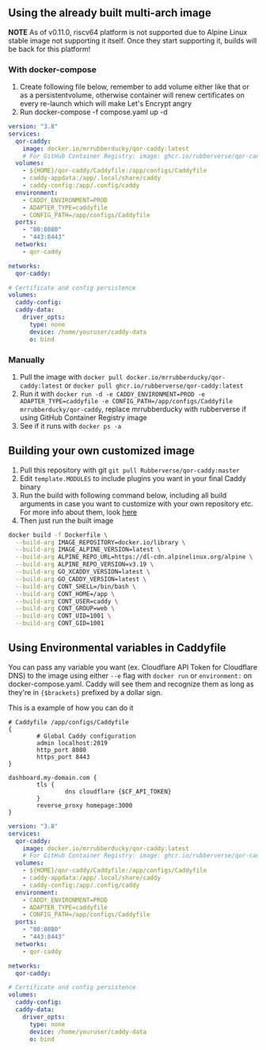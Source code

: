 ## Using the already built multi-arch image

**NOTE** As of v0.11.0, riscv64 platform is not supported due to Alpine Linux stable image not supporting it itself. Once they start supporting it, builds will be back for this platform!

### With docker-compose

1. Create following file below, remember to add volume either like that or as a persistentvolume, otherwise container will renew certificates on every re-launch which will make Let's Encrypt angry
2. Run docker-compose -f compose.yaml up -d

```yaml
version: "3.8"
services:
  qor-caddy:
    image: docker.io/mrrubberducky/qor-caddy:latest
    # For GitHub Container Registry: image: ghcr.io/rubberverse/qor-caddy:latest
  volumes:
    - ${HOME}/qor-caddy/Caddyfile:/app/configs/Caddyfile
    - caddy-appdata:/app/.local/share/caddy
    - caddy-config:/app/.config/caddy
  environment:
    - CADDY_ENVIRONMENT=PROD
    - ADAPTER_TYPE=caddyfile
    - CONFIG_PATH=/app/configs/Caddyfile
  ports:
    - "80:8080"
    - "443:8443"
  networks:
    - qor-caddy

networks:
  qor-caddy:

# Certificate and config persistence
volumes:
  caddy-config:
  caddy-data:
    driver_opts:
      type: none
      device: /home/youruser/caddy-data
      o: bind
```

### Manually

1. Pull the image with `docker pull docker.io/mrrubberducky/qor-caddy:latest` or `docker pull ghcr.io/rubberverse/qor-caddy:latest`
2. Run it with `docker run -d -e CADDY_ENVIRONMENT=PROD -e ADAPTER_TYPE=caddyfile -e CONFIG_PATH=/app/configs/Caddyfile mrrubberducky/qor-caddy`, replace mrrubberducky with rubberverse if using GitHub Container Registry image
3. See if it runs with `docker ps -a`

## Building your own customized image

1. Pull this repository with git `git pull Rubberverse/qor-caddy:master`
2. Edit `template.MODULES` to include plugins you want in your final Caddy binary
3. Run the build with following command below, including all build arguments in case you want to customize with your own repository etc. For more info about them, look [here](https://github.com/Rubberverse/qor-caddy/blob/main/BuildArguments.md)
4. Then just run the built image

```bash
docker build -f Dockerfile \
  --build-arg IMAGE_REPOSITORY=docker.io/library \
  --build-arg IMAGE_ALPINE_VERSION=latest \
  --build-arg ALPINE_REPO_URL=https://dl-cdn.alpinelinux.org/alpine \
  --build-arg ALPINE_REPO_VERSION=v3.19 \
  --build-arg GO_XCADDY_VERSION=latest \
  --build-arg GO_CADDY_VERSION=latest \
  --build-arg CONT_SHELL=/bin/bash \
  --build-arg CONT_HOME=/app \
  --build-arg CONT_USER=caddy \
  --build-arg CONT_GROUP=web \
  --build-arg CONT_UID=1001 \
  --build-arg CONT_GID=1001
```

## Using Environmental variables in Caddyfile

You can pass any variable you want (ex. Cloudflare API Token for Cloudflare DNS) to the image using either `--e` flag with `docker run` or `environment:` on docker-compose.yaml. Caddy will see them and recognize them as long as they're in `{$brackets}` prefixed by a dollar sign.

This is a example of how you can do it

```caddyfile
# Caddyfile /app/configs/Caddyfile
{
        # Global Caddy configuration
        admin localhost:2019
        http_port 8080
        https_port 8443
}

dashboard.my-domain.com {
        tls {
                dns cloudflare {$CF_API_TOKEN}
        }
        reverse_proxy homepage:3000
}
```

```yaml
version: "3.8"
services:
  qor-caddy:
    image: docker.io/mrrubberducky/qor-caddy:latest
    # For GitHub Container Registry: image: ghcr.io/rubberverse/qor-caddy:latest
  volumes:
    - ${HOME}/qor-caddy/Caddyfile:/app/configs/Caddyfile
    - caddy-appdata:/app/.local/share/caddy
    - caddy-config:/app/.config/caddy
  environment:
    - CADDY_ENVIRONMENT=PROD
    - ADAPTER_TYPE=caddyfile
    - CONFIG_PATH=/app/configs/Caddyfile
  ports:
    - "80:8080"
    - "443:8443"
  networks:
    - qor-caddy

networks:
  qor-caddy:

# Certificate and config persistence
volumes:
  caddy-config:
  caddy-data:
    driver_opts:
      type: none
      device: /home/youruser/caddy-data
      o: bind
```
